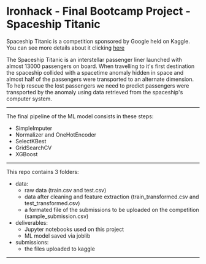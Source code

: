# Ironhack - Final Bootcamp Project - Spaceship Titanic

Spaceship Titanic is a competition sponsored by Google held on Kaggle. You can see more details about it clicking [here](https://www.kaggle.com/competitions/spaceship-titanic/overview)

The Spaceship Titanic is an interstellar passenger liner launched with almost 13000 passengers on board. When travelling to it's first destination the spaceship collided with a spacetime anomaly hidden in space and almost half of the passengers were transported to an alternate dimension. To help rescue the lost passengers we need to predict passengers were transported by the anomaly using data retrieved from the spaceship's computer system.

-----------------

The final pipeline of the ML model consists in these steps:
 - SimpleImputer
 - Normalizer and OneHotEncoder
 - SelectKBest
 - GridSearchCV
 - XGBoost

-----------------

This repo contains 3 folders:
  - data:
    - raw data (train.csv and test.csv)
    - data after cleaning and feature extraction (train_transformed.csv and test_transformed.csv)
    - a formated file of the submissions to be uploaded on the competition (sample_submission.csv)
  - deliverables:
    - Jupyter notebooks used on this project
    - ML model saved via joblib
  - submissions:
    - the files uploaded to kaggle

------------------

